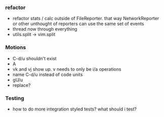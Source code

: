 ### refactor
* refactor stats / calc outside of FileReporter.  that way NetworkReporter or
  other unthought of reporters can use the same set of events
* thread now through everything
* utils.split -> vim.split

### Motions
* <number>C-d/u shouldn't exist
* <number>A
* vk and vj show up.  v needs to only be i/a operations
* name C-d/u instead of code units
* gU/u
* replace?

### Testing
* how to do more integration styled tests?  what should i test?
